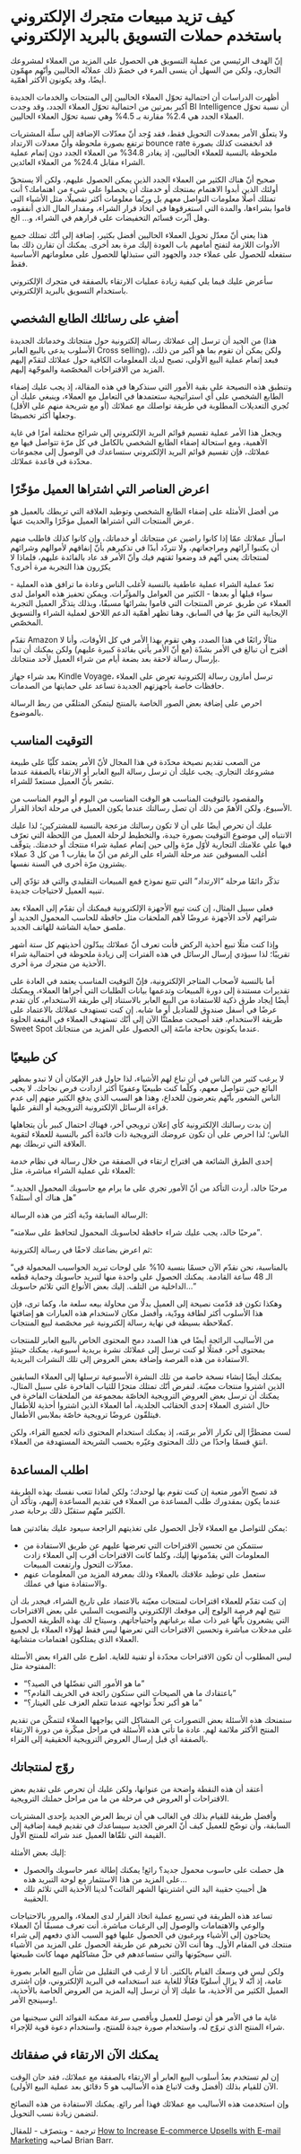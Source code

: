 <h1 id="كيف-تزيد-مبيعات-متجرك-اﻹلكتروني-باستخدم-حملات-التسويق-بالبريد-اﻹلكتروني">كيف تزيد مبيعات متجرك اﻹلكتروني باستخدم حملات التسويق بالبريد اﻹلكتروني</h1>
<p>إنّ الهدف الرئيسي من عملية التسويق هي الحصول على المزيد من العملاء لمشروعك التجاري، ولكن من السهل أن ينسى المرء في خضمّ ذلك عملائَه الحاليين وأنّهم مهمّون أيضًا، وقد يكونون الأكثر أهمّية.</p>
<p>أظهرت الدراسات أن احتمالية تحوّل العملاء الحاليين إلى المنتجات والخدمات الجديدة أكبر بمرتين من احتمالية تحوّل العملاء الجدد، وقد وجدت BI Intelligence أن نسبة تحوّل العملاء الجدد هي 2.4% مقارنة بـ 4.5% وهي نسبة تحوّل العملاء الحاليين.</p>
<p>ولا يتعلّق الأمر بمعدلات التحويل فقط، فقد وُجد أنّ معدّلات اﻹضافة إلى سلّة المشتريات ترتفع بصورة ملحوظة وأنّ معدلات الارتداد bounce rate قد انخفضت كذلك بصورة ملحوظة بالنسبة للعملاء الحاليين، إذ يغادر 34.8% من العملاء الجدد دون إتمام عملية الشراء مقابل 24.4% من العملاء العائدين.</p>
<p>صحيح أنّ هناك الكثير من العملاء الجدد الذين يمكن الحصول عليهم، ولكن ألا يستحقّ أولئك الذين أبدوا الاهتمام بمنتجك أو خدمتك أن يحصلوا على شيء من اهتمامك؟ أنت تمتلك أصلًا معلومات التواصل معهم بل وربّما معلومات أكثر تفصيلًا، مثل اﻷشياء التي قاموا بشراءها، والمدة التي استغرقوها في اتخاذ قرار الشراء، ومقدار المال الذي أنفقوه، وهل أثّرت قسائم التخفيضات على قرارهم في الشراء، و… الخ.</p>
<p>هذا يعني أنّ معدّل تحويل العملاء الحاليين أفضل بكثير، إضافة إلى أنّك تمتلك جميع الأدوات اللازمة لتفتح أمامهم باب العودة إليك مرة بعد أخرى. يمكنك أن تقارن ذلك بما ستفعله للحصول على عملاء جدد والجهود التي ستبذلها للحصول على معلوماتهم اﻷساسية فقط.</p>
<p>سأعرض عليك فيما يلي كيفية زيادة عمليات الارتقاء بالصفقة في متجرك الإلكتروني باستخدام التسويق بالبريد اﻹلكتروني.</p>
<h2 id="أضفِ-على-رسائلك-الطابع-الشخصي">أضفِ على رسائلك الطابع الشخصي</h2>
<p>من الجيد أن ترسل إلى عملائك رسالة إلكترونية حول منتجاتك وخدماتك الجديدة (هذا الأسلوب يدعى بالبيع العابر Cross selling)، ولكن يمكن أن تقوم بما هو أكبر من ذلك، فبعد إتمام عملية البيع اﻷولى، تصبح لديك المعلومات الكافية حول عملائك لتقدّم إليهم المزيد من الاقتراحات المخصّصة والموجّهة إليهم.</p>
<p>وتنطبق هذه النصيحة على بقية الأمور التي سنذكرها في هذه المقالة، إذ يجب عليك إضفاء الطابع الشخصي على أي استراتيجية ستعتمدها في التعامل مع العملاء، وينبغي عليك أن تُجري التعديلات المطلوبة في طريقة تواصلك مع عملائك (أو مع شريحة منهم على اﻷقل) وجعلها أكثر تخصيصًا.</p>
<p>ويجعل هذا الأمر عملية تقسيم قوائم البريد اﻹلكتروني إلى شرائح مختلفة أمرًا في غاية الأهمية، ومع استحالة إضفاء الطابع الشخصي بالكامل في كل مرّة تتواصل فيها مع عملائك، فإن تقسيم قوائم البريد اﻹلكتروني ستساعدك في الوصول إلى مجموعات محدّدة في قاعدة عملائك.</p>
<h2 id="اعرض-العناصر-التي-اشتراها-العميل-مؤخّرًا">اعرض العناصر التي اشتراها العميل مؤخّرًا</h2>
<p>من أفضل اﻷمثلة على إضفاء الطابع الشخصي وتوطيد العلاقة التي تربطك بالعميل هو عرض المنتجات التي اشتراها العميل مؤخّرًا والحديث عنها.</p>
<p>اسأل عملائك عمّا إذا كانوا راضين عن منتجاتك أو خدماتك، وإن كانوا كذلك فاطلب منهم أن يكتبوا آرائهم ومراجعاتهم، ولا تتردّد أبدًا في تذكيرهم بأنّ إنفاقهم لأموالهم وشرائهم لمنتجاتك يعني أنّهم قد وضعوا ثقتهم فيك وأنّ الأمر قد عاد بالفائدة عليهم، فلماذا لا يكرّرون هذا التجربة مرة أخرى؟</p>
<p>تعدّ عملية الشراء عملية عاطفية بالنسبة لأغلب الناس وعادة ما ترافق هذه العملية - سواء قبلها أو بعدها - الكثير من العوامل والمؤثّرات. ويمكن تحفيز هذه العوامل لدى العملاء عن طريق عرض المنتجات التي قاموا بشرائها مسبقًا، وبذلك يتذكّر العميل التجربة الإيجابية التي مرّ بها في السابق، وهنا تظهر أهمّية الدعم اللاحق لعملية الشراء والتسويق المخصّص.</p>
<p>تقدّم Amazon مثالًا رائعًا في هذا الصدد، وهي تقوم بهذا الأمر في كل الأوقات، وأنا لا أقترح أن تبالغ في الأمر بشدّة (مع أنّ الأمر يأتي بفائدة كبيرة عليهم) ولكن يمكنك أن تبدأ بإرسال رسالة لاحقة بعد بضعة أيام من شراء العميل لأحد منتجاتك.</p>
<p>بعد شراء جهاز Kindle Voyage، ترسل أمازون رسالة إلكترونية تعرض على العملاء حافظات خاصة بأجهزتهم الجديدة تساعد على حمايتها من الصدمات.</p>
<p>احرص على إضافة بعض الصور الخاصة بالمنتج ليتمكن المتلقّي من ربط الرسالة بالموضوع.</p>
<h2 id="التوقيت-المناسب">التوقيت المناسب</h2>
<p>من الصعب تقديم نصيحة محدّدة في هذا المجال لأنّ الأمر يعتمد كلّيًا على طبيعة مشروعك التجاري. يجب عليك أن ترسل رسالة البيع العابر أو الارتقاء بالصفقة عندما تشعر بأنّ العميل مستعدّ للشراء.</p>
<p>والمقصود بالتوقيت المناسب هو الوقت المناسب من اليوم أو اليوم المناسب من الأسبوع، ولكن اﻷهمّ من ذلك أن تصل رسالتك عندما يكون العميل في مرحلة اتخاذ القرار.</p>
<p>عليك أن تحرص أيضًا على أن لا تكون رسالتك مزعجة بالنسبة للمشتركين؛ لذا عليك الانتباه إلى موضوع التوقيت بصورة جيدة، والتخطيط لرحلة العميل من اللحظة التي تعرّف فيها على علامتك التجارية ﻷوّل مرّة وإلى حين إتمام عملية شراء منتجك أو خدمتك. يتوقّف أغلب المسوقين عند مرحلة الشراء على الرغم من أنّ ما يقارب 1 من كل 3 عملاء يشترون مرّة أخرى في السنة نفسها.</p>
<p>تذكّر دائمًا مرحلة “الارتداد” التي تتبع نموذج قمع المبيعات التقليدي والتي قد تؤدّي إلى تنبيه العميل لاحتياجات جديدة.</p>
<p>فعلى سبيل المثال، إن كنت تبيع الأجهزة اﻹلكترونية فيمكنك أن تقدّم إلى العملاء بعد شرائهم لأحد الأجهزة عروضًا لأهم الملحقات مثل حافظة للحاسب المحمول الجديد أو ملصق حماية الشاشة للهاتف الجديد.</p>
<p>وإذا كنت مثلًا تبيع أحذية الركض فأنت تعرف أنّ عملائك يبدّلون أحذيتهم كل ستة أشهر تقريبًا؛ لذا سيؤدي إرسال الرسائل في هذه الفترات إلى زيادة ملحوظة في احتمالية شراء اﻷحذية من متجرك مرة أخرى.</p>
<p>أما بالنسبة لأصحاب المتاجر اﻹلكترونية، فإنّ التوقيت المناسب يعتمد في العادة على تقديرات مستندة إلى دورة المبيعات وتدعمها بيانات الطلبات التي أجراها العملاء، ويمكنك أيضًا إيجاد طرق ذكية للاستفادة من البيع العابر بالاستناد إلى طريقة الاستخدام، كأن تقدم عرضًا في أسفل صندوق للمناديل أو ما شابه. إن كنت تستهدف عملائك بالاعتماد على طريقة الاستخدام، فقد أصبحت مطمئنًّا الآن إلى أنّك تستهدف العملاء في البقعة الحلوة Sweet Spot عندما يكونون بحاجة ماسّة إلى الحصول على المزيد من منتجاتك.</p>
<h2 id="كن-طبيعيًا">كن طبيعيًا</h2>
<p>لا يرغب كثير من الناس في أن تباع لهم اﻷشياء، لذا حاول قدر الإمكان أن لا تبدو بمظهر البائع حين تتواصل معهم، وكلّما كنت طبيعيًا وعفويًا أكثر ازدادت فرص نجاحك. لا يحب الناس الشعور بأنّهم يتعرضون للخداع، وهذا هو السبب الذي يدفع الكثير منهم إلى عدم قراءة الرسائل اﻹلكترونية الترويجية أو النقر عليها.</p>
<p>إن بدت رسالتك اﻹلكترونية كأي إعلان ترويجي آخر، فهناك احتمال كبير بأن يتجاهلها الناس؛ لذا احرص على أن تكون عروضك الترويجية ذات فائدة أكبر بالنسبة للعملاء لتقوية العلاقة التي تربطك بهم.</p>
<p>إحدى الطرق الشائعة هي اقتراح ارتقاء في الصفقة من خلال رسالة في نظام خدمة العملاء تلي عملية الشراء مباشرة، مثل:</p>
<p>“مرحبًا خالد، أردت التأكد من أنّ الأمور تجري على ما يرام مع حاسوبك المحمول الجديد. هل هناك أي أسئلة؟”</p>
<p>الرسالة السابقة ودّية أكثر من هذه الرسالة:</p>
<p>“مرحبًا خالد، يجب عليك شراء حافظة لحاسوبك المحمول لتحافظ على سلامته”.</p>
<p>ثم اعرض بضاعتك لاحقًا في رسالة إلكترونية:</p>
<p>“بالمناسبة، نحن نقدّم الآن حسمًا بنسبة 10% على لوحات تبريد الحواسيب المحمولة في الـ 48 ساعة القادمة. يمكنك الحصول على واحدة منها لتبريد حاسوبك وحماية قطعه الداخلية من التلف. إليك بعض الأنواع التي تلائم حاسوبك…”</p>
<p>وهكذا تكون قد قدّمت نصيحة إلى العميل بدلًا من محاولة بيعه سلعة ما، وكما ترى، فإن هذا اﻷسلوب أكثر لطافة وودّية، وأفضل مكان لاستخدام هذه العبارات هو إضافتها كملاحظة بسيطة في نهاية رسالة إلكترونية غير مخصّصة لبيع المنتجات.</p>
<p>من الأساليب الرائجة أيضًا في هذا الصدد دمج المحتوى الخاص بالبيع العابر للمنتجات بمحتوى آخر، فمثلًا لو كنت ترسل إلى عملائك نشرة بريدية أسبوعية، يمكنك حينئذٍ الاستفادة من هذه الفرصة وإضافة بعض العروض إلى تلك النشرات البريدية.</p>
<p>يمكنك أيضًا إنشاء نسخة خاصة من تلك النشرة اﻷسبوعية ترسلها إلى العملاء السابقين الذين اشتروا منتجات معيّنة. لنفرض أنّك تمتلك متجرًا للثياب الفاخرة على سبيل المثال، يمكنك أن ترسل بعض العروض الترويجية الخاصّة بمجموعة من الملحقات الفاخرة في حال اشترى العملاء إحدى الحقائب الجلدية، أما العملاء الذين اشتروا أحذية للأطفال فيتلقّون عروضًا ترويجية خاصّة بملابس اﻷطفال.</p>
<p>لست مضطرًّا إلى تكرار اﻷمر برمّته، إذ يمكنك استخدام المحتوى ذاته لجميع القراء، ولكن انتقِ قسمًا واحدًا من ذلك المحتوى وغيّره بحسب الشريحة المستهدفة من العملاء.</p>
<h2 id="اطلب-المساعدة">اطلب المساعدة</h2>
<p>قد تصبح الأمور متعبة إن كنت تقوم بها لوحدك؛ ولكن لماذا تتعب نفسك بهذه الطريقة عندما يكون بمقدورك طلب المساعدة من العملاء في تقديم المساعدة إليهم، وتأكد أن الكثير منّهم ستقبّل ذلك برحابة صدر.</p>
<p>يمكن للتواصل مع العملاء لأجل الحصول على تغذيتهم الراجعة سيعود عليك بفائدتين هما:</p>
<ul>
<li>ستتمكن من تحسين الاقتراحات التي تعرضها عليهم عن طريق الاستفادة من المعلومات التي يقدّمونها إليك، وكلما كانت الاقتراحات أقرب إلى العملاء زادت معدّلات التحول وارتفعت المبيعات.</li>
<li>ستعمل على توطيد علاقتك بالعملاء وذلك بمعرفة المزيد من المعلومات عنهم والاستفادة منها في عملك.</li>
</ul>
<p>إن كنت تقدّم للعملاء اقتراحات لمنتجات معيّنة بالاعتماد على تاريخ الشراء، فيجدر بك أن تتيح لهم فرصة الولوج إلى موقعك اﻹلكتروني والتصويت السلبي على بعض الاقتراحات التي يشعرون بأنّها غير ذات صلة برغباتهم واحتياجاتهم. وسيتاح لك بهذه الطريقة الحصول على مدخلات مباشرة وتحسين الاقتراحات التي تعرضها ليس فقط لهؤلاء العملاء بل لجميع العملاء الذي يمتلكون اهتمامات متشابهة.</p>
<p>ليس المطلوب أن تكون الاقتراحات محدّدة أو تقنية للغاية. اطرح على القراء بعض اﻷسئلة المفتوحة مثل:</p>
<ul>
<li>“ما هو الأمور التي تفضّلها في الصيد؟”</li>
<li>“باعتقادك ما هي الصيحات التي ستكون رائجة في الخريف القادم؟”</li>
<li>“ما هو أكبر تحدٍّ تواجهه عندما تتعلم العزف على الغيتار؟”</li>
</ul>
<p>ستمنحك هذه اﻷسئلة بعض التصورات عن المشاكل التي يواجهها العملاء لتتمكّن من تقديم المنتج الأكثر ملائمة لهم. عادة ما تأتي هذه الأسئلة في مراحل مبكّرة من دورة الارتقاء بالصفقة أي قبل إرسال العروض الترويجية الحقيقية إلى القراء.</p>
<h2 id="روّج-لمنتجاتك">روّج لمنتجاتك</h2>
<p>أعتقد أن هذه النقطة واضحة من عنوانها، ولكن عليك أن تحرص على تقديم بعض الاقتراحات أو العروض في مرحلة من ما من مراحل حملتك الترويجية.</p>
<p>وأفضل طريقة للقيام بذلك في الغالب هي أن تربط العرض الجديد بإحدى المشتريات السابقة، وأن توضّح للعميل كيف أنّ العرض الجديد سيساعدك في تقديم قيمة إضافية إلى القيمة التي تلقّاها العميل عند شرائه للمنتج اﻷول.</p>
<p>إليك بعض اﻷمثلة:</p>
<ul>
<li>هل حصلت على حاسوب محمول جديد؟ رائع! يمكنك إطالة عمر حاسوبك والحصول على المزيد من هذا الاستثمار مع لوحة التبريد هذه…</li>
<li>هل أحببتِ حقيبة اليد التي اشتريتها الشهر الفائت؟ لدينا الأحذية التي تلائم تلك الحقيبة.</li>
</ul>
<p>تساعد هذه الطريقة في تسريع عملية اتخاذ القرار لدى العملاء، والمرور بالاحتياجات والوعي والاهتمامات والوصول إلى الرغبات مباشرة. أنت تعرف مسبقًا أنّ العملاء يحتاجون إلى اﻷشياء ويرغبون في الحصول عليها فهو السبب الذي دفعهم إلى شراء منتجك في المقام اﻷول. وها أنت الآن تخبرهم عن طريقة الحصول على المزيد من الأشياء التي سيحبّونها والتي ستساعدهم في حلّ مشاكلهم مهما كانت طبيعتها.</p>
<p>ولكن ليس في وسعك القيام بالكثير. أنا لا أرغب في التقليل من شأن البيع العابر بصورة عامة، إذ أنّه لا يزال أسلوبًا فعّالًا للغاية عند استخدامه في البريد اﻹلكتروني، فإن اشترى العميل الكثير من الأحذية، ما عليك إلا أن ترسل إليه المزيد من العروض الخاصة بالأحذية، وسينجح الأمر!.</p>
<p>غاية ما في الأمر هو أن توصل للعميل وبأقصى سرعة ممكنة الفوائد التي سيجنيها من شراء المنتج الذي تروّج له، واستخدام صورة جيدة للمنتج، واستخدام دعوة قوية للإجراء.</p>
<h2 id="يمكنك-الآن-الارتقاء-في-صفقاتك">يمكنك الآن الارتقاء في صفقاتك</h2>
<p>إن لم تستخدم بعدُ أسلوب البيع العابر أو الارتقاء بالصفقة مع عملائك، فقد حان الوقت الآن للقيام بذلك (أفضل وقت لاتباع هذه اﻷساليب هو 5 دقائق بعد عملية البيع اﻷولى).</p>
<p>وإن استخدمت هذه الأساليب مع عملائك فهذا أمر رائع. يمكنك الاستفادة من هذه النصائح لتضمن زيادة نسب التحويل.</p>
<p>ترجمة - وبتصرّف - للمقال <a href="https://www.singlegrain.com/email-marketing/how-to-increase-ecommerce-upsells-with-email-marketing/">How to Increase E-commerce Upsells with E-mail Marketing</a> لصاحبه Brian Barr.</p>

